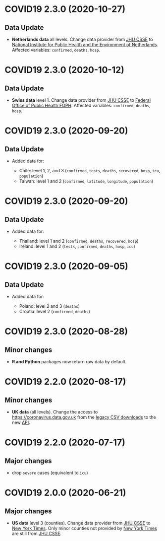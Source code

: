 # COVID19 2.3.0 (2020-10-27)

## Data Update

* **Netherlands data** all levels. Change data provider from [JHU CSSE](https://github.com/CSSEGISandData/COVID-19) to [National Institute for Public Health and the Environment of Netherlands](https://data.rivm.nl/covid-19/). Affected variables: `confirmed`, `deaths`, `hosp`.

# COVID19 2.3.0 (2020-10-12)

## Data Update

* **Swiss data** level 1. Change data provider from [JHU CSSE](https://github.com/CSSEGISandData/COVID-19) to [Federal Office of Public Health FOPH](https://www.bag.admin.ch/bag/en/home/krankheiten/ausbrueche-epidemien-pandemien/aktuelle-ausbrueche-epidemien/novel-cov/situation-schweiz-und-international.html). Affected variables: `confirmed`, `deaths`, `hosp`.
	
# COVID19 2.3.0 (2020-09-20)

## Data Update

* Added data for:
	
	- Chile: level 1, 2, and 3 (`confirmed`, `tests`, `deaths`, `recovered`, `hosp`, `icu`, `population`)
	- Taiwan: level 1 and 2 (`confirmed`, `latitude`, `longitude`, `population`)
	
# COVID19 2.3.0 (2020-09-20)

## Data Update

* Added data for:
	
	- Thailand: level 1 and 2 (`confirmed`, `deaths`, `recovered`, `hosp`)
	- Ireland: level 1 and 2 (`tests`, `confirmed`, `deaths`, `hosp`, `icu`)
	
# COVID19 2.3.0 (2020-09-05)

## Data Update

* Added data for:
	
	- Poland: level 2 and 3 (`deaths`)
	- Croatia: level 2 (`confirmed`, `deaths`)
	
# COVID19 2.3.0 (2020-08-28)

## Minor changes

* **R and Python** packages now return raw data by default.

# COVID19 2.2.0 (2020-08-17)

## Minor changes

* **UK data** (all levels). Change the access to https://coronavirus.data.gov.uk from the [legacy CSV downloads](https://coronavirus.data.gov.uk/about-data) to the new [API](https://coronavirus.data.gov.uk/developers-guide).

# COVID19 2.2.0 (2020-07-17)

## Major changes

* drop `severe` cases (equivalent to `icu`)

# COVID19 2.0.0 (2020-06-21)

## Major changes

* **US data** level 3 (counties). Change data provider from [JHU CSSE](https://github.com/CSSEGISandData/COVID-19) to [New York Times](https://github.com/nytimes/covid-19-data). Only minor counties not provided by [New York Times](https://github.com/nytimes/covid-19-data) are still from [JHU CSSE](https://github.com/CSSEGISandData/COVID-19).

